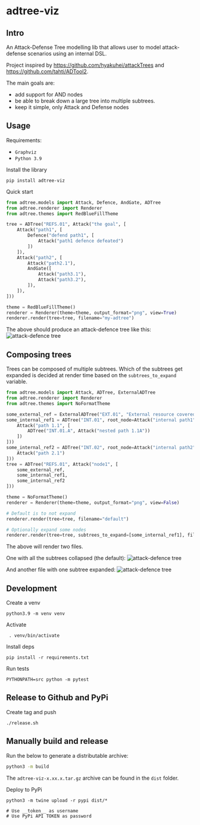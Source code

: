 # adtree-viz

## Intro

An Attack-Defense Tree modelling lib that allows user to model attack-defense scenarios using an internal DSL.

Project inspired by https://github.com/hyakuhei/attackTrees and https://github.com/tahti/ADTool2.

The main goals are:
- add support for AND nodes
- be able to break down a large tree into multiple subtrees.
- keep it simple, only Attack and Defense nodes

## Usage

Requirements:
- `Graphviz`
- `Python 3.9`


Install the library
```shell
pip install adtree-viz
```

Quick start

```python
from adtree.models import Attack, Defence, AndGate, ADTree
from adtree.renderer import Renderer
from adtree.themes import RedBlueFillTheme

tree = ADTree("REFS.01", Attack("the goal", [
    Attack("path1", [
        Defence("defend path1", [
            Attack("path1 defence defeated")
        ])
    ]),
    Attack("path2", [
        Attack("path2.1"),
        AndGate([
            Attack("path3.1"),
            Attack("path3.2"),
        ]),
    ]),
]))

theme = RedBlueFillTheme()
renderer = Renderer(theme=theme, output_format="png", view=True)
renderer.render(tree=tree, filename="my-adtree")
```

The above should produce an attack-defence tree like this:
![attack-defence tree](images/test_theme.test_render_outline.expected.dot.png)

## Composing trees

Trees can be composed of multiple subtrees.
Which of the subtrees get expanded is decided at render time based on the `subtrees_to_expand` variable.
```python
from adtree.models import Attack, ADTree, ExternalADTree
from adtree.renderer import Renderer
from adtree.themes import NoFormatTheme

some_external_ref = ExternalADTree("EXT.01", "External resource covered by other docs")
some_internal_ref1 = ADTree("INT.01", root_node=Attack("internal path1", [
    Attack("path 1.1", [
        ADTree("INT.01.A", Attack("nested path 1.1A"))
    ])
]))
some_internal_ref2 = ADTree("INT.02", root_node=Attack("internal path2", [
    Attack("path 2.1")
]))
tree = ADTree("REFS.01", Attack("node1", [
    some_external_ref,
    some_internal_ref1,
    some_internal_ref2
]))

theme = NoFormatTheme()
renderer = Renderer(theme=theme, output_format="png", view=False)

# Default is to not expand
renderer.render(tree=tree, filename="default")

# Optionally expand some nodes
renderer.render(tree=tree, subtrees_to_expand=[some_internal_ref1], filename="partially_expanded")
```

The above will render two files.

One with all the subtrees collapsed (the default):
![attack-defence tree](images/test_trees.test_references_default.expected.dot.png)

And another file with one subtree expanded:
![attack-defence tree](images/test_trees.test_references_some_toggled.expected.dot.png)



## Development

Create a venv
```shell
python3.9 -m venv venv
```

Activate 
```shell
 . venv/bin/activate
```

Install deps
```shell
pip install -r requirements.txt
```

Run tests
```shell
PYTHONPATH=src python -m pytest
```


## Release to Github and PyPi

Create tag and push
```
./release.sh
```

## Manually build and release

Run the below to generate a distributable archive:
```bash
python3 -m build
```

The `adtree-viz-x.xx.x.tar.gz` archive can be found in the `dist` folder.

Deploy to PyPi
```shell
python3 -m twine upload -r pypi dist/*

# Use __token__ as username
# Use PyPi API TOKEN as password
```
